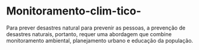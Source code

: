 # Monitoramento-clim-tico-
Para prever desastres natural para prevenir as pessoas, a prevenção de desastres naturais, portanto, requer uma abordagem que combine monitoramento ambiental, planejamento urbano e educação da população.
